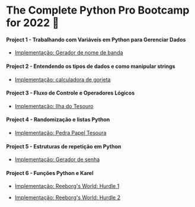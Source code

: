 <h1> The Complete Python Pro Bootcamp for 2022 🐍 </h1>

#### Project 1 - Trabalhando com Variáveis em Python para Gerenciar Dados

- [Implementação: Gerador de nome de banda](https://github.com/arlindo10/Python-Projects-/tree/main/Project%2001/Gerador%20de%20nome%20de%20banda)

#### Project 2 -  Entendendo os tipos de dados e como manipular strings

- [Implementação: calculadora de gorjeta](https://github.com/arlindo10/Python-Projects-/tree/main/Project%2002/Calculadora%20de%20Gorjeta)

#### Project 3 - Fluxo de Controle e Operadores Lógicos

- [Implementação: Ilha do Tesouro](https://github.com/arlindo10/Python-Projects-/tree/main/Project%2003/Ilha%20do%20Tesouro)

#### Project 4 - Randomização e listas Python

- [Implementação: Pedra Papel Tesoura](https://github.com/arlindo10/Python-Projects-/tree/main/Project%2004/Pedra%20Papel%20Tesoura)

#### Project 5 - Estruturas de repetição em Python

- [Implementação: Gerador de senha ](https://github.com/arlindo10/Python-Projects-/tree/main/Project%2005/Gerador%20de%20Senha)

<h4> Project 6 - Funções Python e Karel </h4>

* [Implementação: Reeborg's World: Hurdle 1](https://github.com/arlindo10/Python-Projects-/blob/main/Project%2006/ReeborgsWorldHurdle1/main.py)

* [Implementação: Reeborg's World: Hurdle 2](https://github.com/arlindo10/Python-Projects-/tree/main/Project%2006/ReeborgsWorldHurdle2)

  
